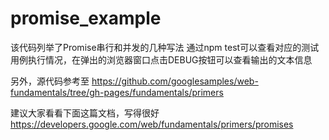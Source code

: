 # promise_example
该代码列举了Promise串行和并发的几种写法
通过npm test可以查看对应的测试用例执行情况，在弹出的浏览器窗口点击DEBUG按钮可以查看输出的文本信息


另外，源代码参考至
https://github.com/googlesamples/web-fundamentals/tree/gh-pages/fundamentals/primers

建议大家看看下面这篇文档，写得很好
https://developers.google.com/web/fundamentals/primers/promises